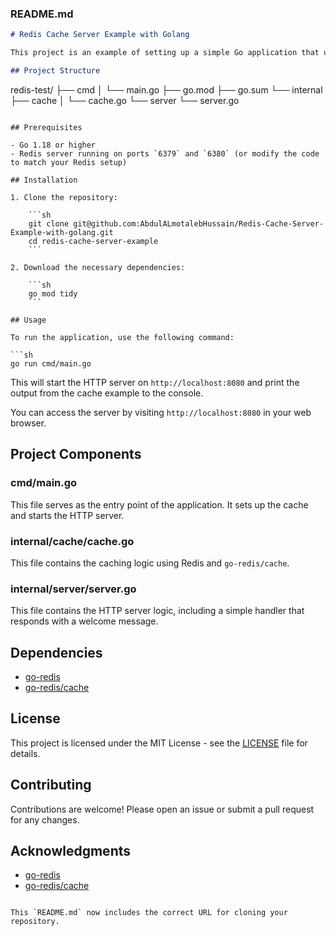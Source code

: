 
###  README.md



```markdown
# Redis Cache Server Example with Golang

This project is an example of setting up a simple Go application that uses Redis for caching and includes a basic HTTP server.

## Project Structure

```
redis-test/
├── cmd
│   └── main.go
├── go.mod
├── go.sum
└── internal
    ├── cache
    │   └── cache.go
    └── server
        └── server.go
```

## Prerequisites

- Go 1.18 or higher
- Redis server running on ports `6379` and `6380` (or modify the code to match your Redis setup)

## Installation

1. Clone the repository:

    ```sh
    git clone git@github.com:AbdulALmotalebHussain/Redis-Cache-Server-Example-with-golang.git
    cd redis-cache-server-example
    ```

2. Download the necessary dependencies:

    ```sh
    go mod tidy
    ```

## Usage

To run the application, use the following command:

```sh
go run cmd/main.go
```

This will start the HTTP server on `http://localhost:8080` and print the output from the cache example to the console.

You can access the server by visiting `http://localhost:8080` in your web browser.

## Project Components

### cmd/main.go

This file serves as the entry point of the application. It sets up the cache and starts the HTTP server.

### internal/cache/cache.go

This file contains the caching logic using Redis and `go-redis/cache`.

### internal/server/server.go

This file contains the HTTP server logic, including a simple handler that responds with a welcome message.

## Dependencies

- [go-redis](https://github.com/go-redis/redis)
- [go-redis/cache](https://github.com/go-redis/cache)

## License

This project is licensed under the MIT License - see the [LICENSE](LICENSE) file for details.

## Contributing

Contributions are welcome! Please open an issue or submit a pull request for any changes.

## Acknowledgments

- [go-redis](https://github.com/go-redis/redis)
- [go-redis/cache](https://github.com/go-redis/cache)
```

This `README.md` now includes the correct URL for cloning your repository.
